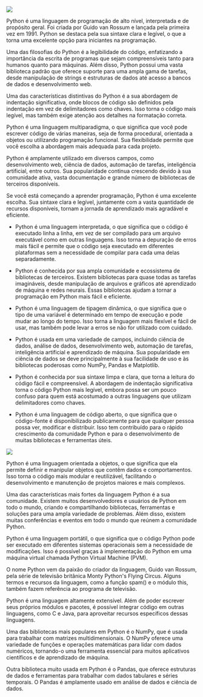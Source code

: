<img src="https://media1.giphy.com/media/coxQHKASG60HrHtvkt/giphy.gif">

Python é uma linguagem de programação de alto nível, interpretada e de propósito geral. Foi criada por Guido van Rossum e lançada pela primeira vez em 1991. Python se destaca pela sua sintaxe clara e legível, o que a torna uma excelente opção para iniciantes na programação.

Uma das filosofias do Python é a legibilidade do código, enfatizando a importância da escrita de programas que sejam compreensíveis tanto para humanos quanto para máquinas. Além disso, Python possui uma vasta biblioteca padrão que oferece suporte para uma ampla gama de tarefas, desde manipulação de strings e estruturas de dados até acesso a bancos de dados e desenvolvimento web.

Uma das características distintivas do Python é a sua abordagem de indentação significativa, onde blocos de código são definidos pela indentação em vez de delimitadores como chaves. Isso torna o código mais legível, mas também exige atenção aos detalhes na formatação correta.

Python é uma linguagem multiparadigma, o que significa que você pode escrever código de várias maneiras, seja de forma procedural, orientada a objetos ou utilizando programação funcional. Sua flexibilidade permite que você escolha a abordagem mais adequada para cada projeto.

Python é amplamente utilizado em diversos campos, como desenvolvimento web, ciência de dados, automação de tarefas, inteligência artificial, entre outros. Sua popularidade continua crescendo devido à sua comunidade ativa, vasta documentação e grande número de bibliotecas de terceiros disponíveis.

Se você está começando a aprender programação, Python é uma excelente escolha. Sua sintaxe clara e legível, juntamente com a vasta quantidade de recursos disponíveis, tornam a jornada de aprendizado mais agradável e eficiente.

  - Python é uma linguagem interpretada, o que significa que o código é executado linha a linha, em vez de ser compilado para um arquivo executável como em outras linguagens. Isso torna a depuração de erros mais fácil e permite que o código seja executado em diferentes plataformas sem a necessidade de compilar para cada uma delas separadamente.

  - Python é conhecida por sua ampla comunidade e ecossistema de bibliotecas de terceiros. Existem bibliotecas para quase todas as tarefas imagináveis, desde manipulação de arquivos e gráficos até aprendizado de máquina e redes neurais. Essas bibliotecas ajudam a tornar a programação em Python mais fácil e eficiente.

  - Python é uma linguagem de tipagem dinâmica, o que significa que o tipo de uma variável é determinado em tempo de execução e pode mudar ao longo do tempo. Isso torna a linguagem mais flexível e fácil de usar, mas também pode levar a erros se não for utilizado com cuidado.

  - Python é usada em uma variedade de campos, incluindo ciência de dados, análise de dados, desenvolvimento web, automação de tarefas, inteligência artificial e aprendizado de máquina. Sua popularidade em ciência de dados se deve principalmente à sua facilidade de uso e às bibliotecas poderosas como NumPy, Pandas e Matplotlib.

  - Python é conhecida por sua sintaxe limpa e clara, que torna a leitura do código fácil e compreensível. A abordagem de indentação significativa torna o código Python mais legível, embora possa ser um pouco confuso para quem está acostumado a outras linguagens que utilizam delimitadores como chaves.

  - Python é uma linguagem de código aberto, o que significa que o código-fonte é disponibilizado publicamente para que qualquer pessoa possa ver, modificar e distribuir. Isso tem contribuído para o rápido crescimento da comunidade Python e para o desenvolvimento de muitas bibliotecas e ferramentas úteis.

<img src="https://camo.githubusercontent.com/bdf64db7ecc488c26bedeca8dd6a4909eecb2f05b2d06698c14013fab5b4e5cf/68747470733a2f2f692e696d6775722e636f6d2f6d5649723230372e676966">

Python é uma linguagem orientada a objetos, o que significa que ela permite definir e manipular objetos que contêm dados e comportamentos. Isso torna o código mais modular e reutilizável, facilitando o desenvolvimento e manutenção de projetos maiores e mais complexos.

Uma das características mais fortes da linguagem Python é a sua comunidade. Existem muitos desenvolvedores e usuários de Python em todo o mundo, criando e compartilhando bibliotecas, ferramentas e soluções para uma ampla variedade de problemas. Além disso, existem muitas conferências e eventos em todo o mundo que reúnem a comunidade Python.

Python é uma linguagem portátil, o que significa que o código Python pode ser executado em diferentes sistemas operacionais sem a necessidade de modificações. Isso é possível graças à implementação do Python em uma máquina virtual chamada Python Virtual Machine (PVM).

O nome Python vem da paixão do criador da linguagem, Guido van Rossum, pela série de televisão britânica Monty Python's Flying Circus. Alguns termos e recursos da linguagem, como a função spam() e o módulo this, também fazem referência ao programa de televisão.

Python é uma linguagem altamente extensível. Além de poder escrever seus próprios módulos e pacotes, é possível integrar código em outras linguagens, como C e Java, para aproveitar recursos específicos dessas linguagens.

Uma das bibliotecas mais populares em Python é o NumPy, que é usada para trabalhar com matrizes multidimensionais. O NumPy oferece uma variedade de funções e operações matemáticas para lidar com dados numéricos, tornando-o uma ferramenta essencial para muitos aplicativos científicos e de aprendizado de máquina.

Outra biblioteca muito usada em Python é o Pandas, que oferece estruturas de dados e ferramentas para trabalhar com dados tabulares e séries temporais. O Pandas é amplamente usado em análise de dados e ciência de dados.
